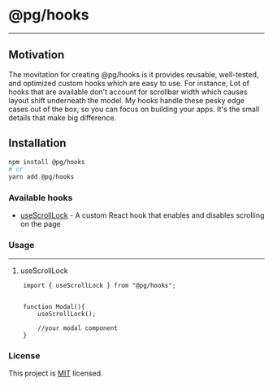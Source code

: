 # @pg/hooks

---

## Motivation

The movitation for creating @pg/hooks is it provides reusable, well-tested, and optimized custom hooks which are easy to use. For instance, Lot of hooks that are available don't account for scrollbar width which causes layout shift underneath the model. My hooks handle these pesky edge cases out of the box, so you can focus on building your apps. It's the small details that make big difference.

## Installation

```sh
npm install @pg/hooks
# or
yarn add @pg/hooks
```

### Available hooks

- [useScrollLock](#Usage) - A custom React hook that enables and disables scrolling on the page

### Usage

---

1. useScrollLock

```
    import { useScrollLock } from "@pg/hooks";


    function Modal(){
        useScrollLock();

        //your modal component
    }
```

### License

This project is [MIT](https://github.com/phanendraguptha/pg-hooks/blob/main/LICENSE) licensed.
